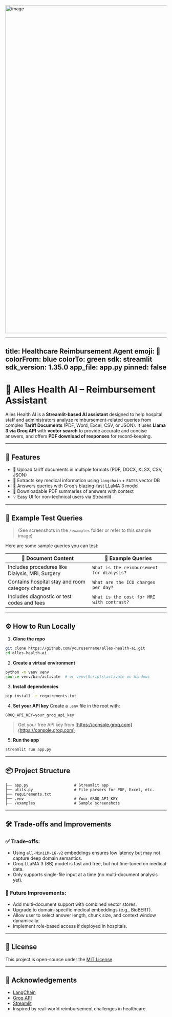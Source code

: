 <img width="1024" height="1024" alt="image" src="https://github.com/user-attachments/assets/30a1933d-1844-4068-b835-57bb43373bfc" />

---
title: Healthcare Reimbursement Agent
emoji: 🧾
colorFrom: blue
colorTo: green
sdk: streamlit
sdk_version: 1.35.0
app_file: app.py
pinned: false
---

# 🏥 Alles Health AI – Reimbursement Assistant

Alles Health AI is a **Streamlit-based AI assistant** designed to help hospital staff and administrators analyze reimbursement-related queries from complex **Tariff Documents** (PDF, Word, Excel, CSV, or JSON). It uses **Llama 3 via Groq API** with **vector search** to provide accurate and concise answers, and offers **PDF download of responses** for record-keeping.

---

## 🚀 Features

* 📁 Upload tariff documents in multiple formats (PDF, DOCX, XLSX, CSV, JSON)
* 🧠 Extracts key medical information using `langchain` + `FAISS` vector DB
* 🤖 Answers queries with Groq’s blazing-fast LLaMA 3 model
* 📝 Downloadable PDF summaries of answers with context
* 💡 Easy UI for non-technical users via Streamlit

---

## 📸 Example Test Queries

> (See screenshots in the `/examples` folder or refer to this sample image)

Here are some sample queries you can test:

| 📄 Document Content                              | 💬 Example Queries                        |
| ------------------------------------------------ | ----------------------------------------- |
| Includes procedures like Dialysis, MRI, Surgery  | `What is the reimbursement for dialysis?` |
| Contains hospital stay and room category charges | `What are the ICU charges per day?`       |
| Includes diagnostic or test codes and fees       | `What is the cost for MRI with contrast?` |

---

## ⚙️ How to Run Locally

1. **Clone the repo**

```bash
git clone https://github.com/yourusername/alles-health-ai.git
cd alles-health-ai
```

2. **Create a virtual environment**

```bash
python -m venv venv
source venv/bin/activate  # or venv\Scripts\activate on Windows
```

3. **Install dependencies**

```bash
pip install -r requirements.txt
```

4. **Set your API key**
   Create a `.env` file in the root with:

```
GROQ_API_KEY=your_groq_api_key
```

> Get your free API key from [https://console.groq.com](https://console.groq.com)

5. **Run the app**

```bash
streamlit run app.py
```

---

## 📦 Project Structure

```
├── app.py                    # Streamlit app
├── utils.py                  # File parsers for PDF, Excel, etc.
├── requirements.txt
├── .env                      # Your GROQ_API_KEY
├── /examples                 # Sample screenshots
```

---

## 🛠️ Trade-offs and Improvements

### ✅ Trade-offs:

* Using `all-MiniLM-L6-v2` embeddings ensures low latency but may not capture deep domain semantics.
* Groq LLaMA 3 (8B) model is fast and free, but not fine-tuned on medical data.
* Only supports single-file input at a time (no multi-document analysis yet).

### 🚀 Future Improvements:

* Add multi-document support with combined vector stores.
* Upgrade to domain-specific medical embeddings (e.g., BioBERT).
* Allow user to select answer length, chunk size, and context window dynamically.
* Implement role-based access if deployed in hospitals.

---

## 📄 License

This project is open-source under the [MIT License](LICENSE).

---

## 🙌 Acknowledgements

* [LangChain](https://www.langchain.com/)
* [Groq API](https://groq.com/)
* [Streamlit](https://streamlit.io/)
* Inspired by real-world reimbursement challenges in healthcare.


